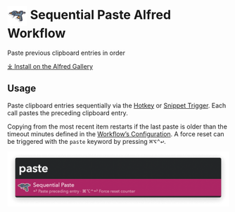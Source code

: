 # <img src='Workflow/icon.png' width='45' align='center' alt='icon'> Sequential Paste Alfred Workflow

Paste previous clipboard entries in order

[⤓ Install on the Alfred Gallery](https://alfred.app/workflows/vitor/sequential-paste)

## Usage

Paste clipboard entries sequentially via the [Hotkey](https://www.alfredapp.com/help/workflows/triggers/hotkey/) or [Snippet Trigger](https://www.alfredapp.com/help/workflows/triggers/snippet/). Each call pastes the preceding clipboard entry.

Copying from the most recent item restarts if the last paste is older than the timeout minutes defined in the [Workflow’s Configuration](https://www.alfredapp.com/help/workflows/user-configuration/). A force reset can be triggered with the `paste` keyword by pressing <kbd>⌘</kbd><kbd>⌥</kbd><kbd>⌃</kbd><kbd>↩&#xFE0E;</kbd>.

![Paste Keyword](Workflow/images/about/paste.png)
